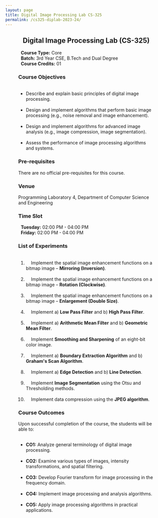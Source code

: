 ```yaml
---
layout: page
title: Digital Image Processing Lab CS-325
permalink: /cs325-diplab-2023-24/
---
```


<div style="margin: 0 8%;">

<div style="text-align:center"><h2>Digital Image Processing Lab (CS-325)</h2></div>

<p>
  <b>Course Type:</b> Core<br>
  <b>Batch:</b> 3rd Year CSE, B.Tech and Dual Degree<br>
  <b>Course Credits:</b> 01
</p>

<h3>Course Objectives</h3>
<ul>
  <li>Describe and explain basic principles of digital image processing.</li>
  <li>Design and implement algorithms that perform basic image processing (e.g., noise removal and image enhancement).</li>
  <li>Design and implement algorithms for advanced image analysis (e.g., image compression, image segmentation).</li>
  <li>Assess the performance of image processing algorithms and systems.</li>
</ul>

<h3>Pre-requisites</h3>
<p>There are no official pre-requisites for this course.</p>

<h3>Venue</h3>
<p>Programming Laboratory 4, Department of Computer Science and Engineering</p>

<h3>Time Slot</h3>
<p>
  <b>Tuesday:</b> 02:00 PM - 04:00 PM<br>
  <b>Friday:</b> 02:00 PM - 04:00 PM
</p>

<h3>List of Experiments</h3>
<ol>
  <li>
    Implement the spatial image enhancement functions on a bitmap image – <b>Mirroring (Inversion)</b>.
  </li>
  <li>
    Implement the spatial image enhancement functions on a bitmap image – <b>Rotation (Clockwise)</b>.
  </li>
  <li>
    Implement the spatial image enhancement functions on a bitmap image – <b>Enlargement (Double Size)</b>.
  </li>
  <li>
    Implement a) <b>Low Pass Filter</b> and b) <b>High Pass Filter</b>.
  </li>
  <li>
    Implement a) <b>Arithmetic Mean Filter</b> and b) <b>Geometric Mean Filter</b>.
  </li>
  <li>
    Implement <b>Smoothing and Sharpening</b> of an eight-bit color image.
  </li>
  <li>
    Implement a) <b>Boundary Extraction Algorithm</b> and b) <b>Graham's Scan Algorithm</b>.
  </li>
  <li>
    Implement a) <b>Edge Detection</b> and b) <b>Line Detection</b>.
  </li>
  <li>
    Implement <b>Image Segmentation</b> using the Otsu and Thresholding methods.
  </li>
  <li>
    Implement data compression using the <b>JPEG algorithm</b>.
  </li>
</ol>

<h3>Course Outcomes</h3>
<p>Upon successful completion of the course, the students will be able to:</p>
<ul>
  <li><b>CO1:</b> Analyze general terminology of digital image processing.</li>
  <li><b>CO2:</b> Examine various types of images, intensity transformations, and spatial filtering.</li>
  <li><b>CO3:</b> Develop Fourier transform for image processing in the frequency domain.</li>
  <li><b>CO4:</b> Implement image processing and analysis algorithms.</li>
  <li><b>CO5:</b> Apply image processing algorithms in practical applications.</li>
</ul>

</div>
